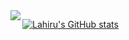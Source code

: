 
<img align="left" src="https://github-readme-stats.vercel.app/api/top-langs/?username=LahiruRajapaksha&theme=tokyonight" />



[![Lahiru's GitHub stats](https://github-readme-stats.vercel.app/api?username=LahiruRajapaksha&show_icons=true&theme=radical)](https://github.com/anuraghazra/github-readme-stats)

